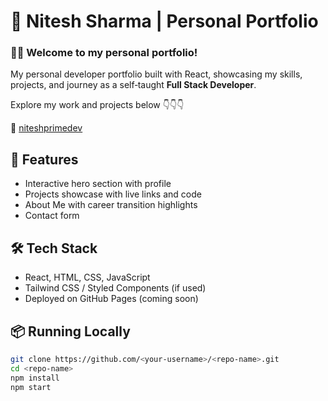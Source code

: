 # 🌟 Nitesh Sharma | Personal Portfolio

### 👩‍💻 Welcome to my personal portfolio!

My personal developer portfolio built with React, showcasing my skills, projects, and journey as a self‑taught **Full Stack Developer**.

Explore my work and projects below 👇👇👇

🔗 [niteshprimedev](https://niteshprimedev.github.io/)

## 🚀 Features

- Interactive hero section with profile
- Projects showcase with live links and code
- About Me with career transition highlights
- Contact form

## 🛠️ Tech Stack

- React, HTML, CSS, JavaScript
- Tailwind CSS / Styled Components (if used)
- Deployed on GitHub Pages (coming soon)

## 📦 Running Locally

```bash
git clone https://github.com/<your-username>/<repo-name>.git
cd <repo-name>
npm install
npm start
```
